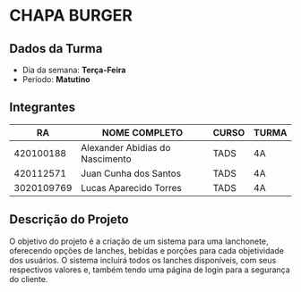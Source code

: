 # **CHAPA BURGER**

## Dados da Turma
* Dia da semana: **Terça-Feira**
* Período: **Matutino**

## Integrantes
| RA   | NOME COMPLETO | CURSO | TURMA |
|------|---------------|-------|-------|
| 420100188 | Alexander Abidias do Nascimento | TADS  | 4A    |
| 420112571 | Juan Cunha dos Santos | TADS  | 4A    |
| 3020109769| Lucas Aparecido Torres | TADS  | 4A    |

## Descrição do Projeto

O objetivo do projeto é a criação de um sistema para uma lanchonete, oferecendo opções de lanches, bebidas e porções para cada objetividade dos usuários.
O sistema incluirá todos os lanches disponíveis, com seus respectivos valores e, também tendo uma página de login para a segurança do cliente.
